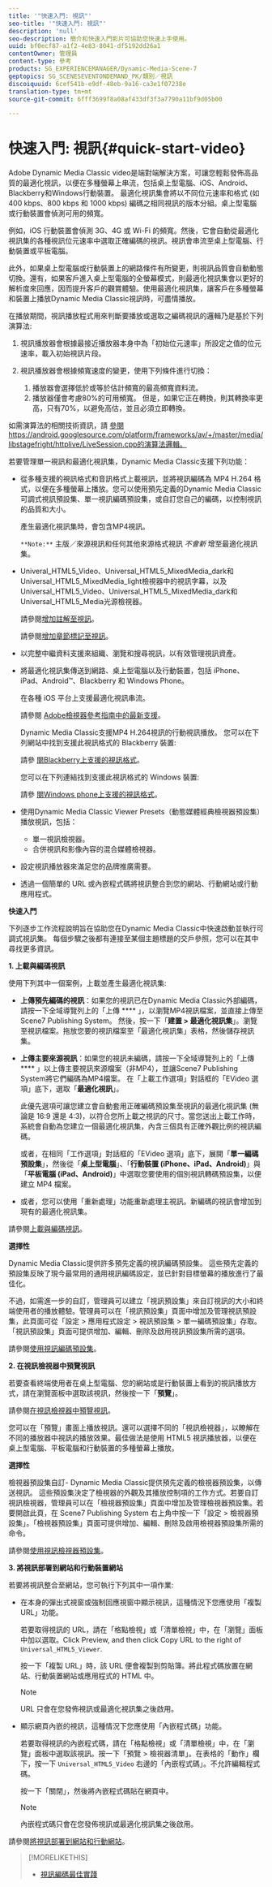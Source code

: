 ```yaml
---
title: '"快速入門: 視訊"'
seo-title: '"快速入門: 視訊"'
description: 'null'
seo-description: 簡介和快速入門影片可協助您快速上手使用。
uuid: bf0ecf87-a1f2-4e83-8041-df5192dd26a1
contentOwner: 管理員
content-type: 參考
products: SG_EXPERIENCEMANAGER/Dynamic-Media-Scene-7
geptopics: SG_SCENESEVENTONDEMAND_PK/類別／視訊
discoiquuid: 6cef541b-e9df-48eb-9a16-ca3e1f07238e
translation-type: tm+mt
source-git-commit: 6fff3699f8a08af433df3f3a7790a11bf9d05b00

---
```



# 快速入門: 視訊{#quick-start-video}

Adobe Dynamic Media Classic video是端對端解決方案，可讓您輕鬆發佈高品質的最適化視訊，以便在多種螢幕上串流，包括桌上型電腦、iOS、Android、Blackberry和Windows行動裝置。 最適化視訊集會將以不同位元速率和格式 (如 400 kbps、800 kbps 和 1000 kbps) 編碼之相同視訊的版本分組。桌上型電腦或行動裝置會偵測可用的頻寬。

例如，iOS 行動裝置會偵測 3G、4G 或 Wi-Fi 的頻寬。然後，它會自動從最適化視訊集的各種視訊位元速率中選取正確編碼的視訊。視訊會串流至桌上型電腦、行動裝置或平板電腦。

此外，如果桌上型電腦或行動裝置上的網路條件有所變更，則視訊品質會自動動態切換。還有，如果客戶進入桌上型電腦的全螢幕模式，則最適化視訊集會以更好的解析度來回應，因而提升客戶的觀賞體驗。使用最適化視訊集，讓客戶在多種螢幕和裝置上播放Dynamic Media Classic視訊時，可盡情播放。

在播放期間，視訊播放程式用來判斷要播放或選取之編碼視訊的邏輯乃是基於下列演算法:

1. 視訊播放器會根據最接近播放器本身中為「初始位元速率」所設定之值的位元速率，載入初始視訊片段。
1. 視訊播放器會根據頻寬速度的變更，使用下列條件進行切換：

   1. 播放器會選擇低於或等於估計頻寬的最高頻寬資料流。
   1. 播放器僅會考慮80%的可用頻寬。 但是，如果它正在轉換，則其轉換率更高，只有70%，以避免高估，並且必須立即轉換。

如需演算法的相關技術資訊，請 [參閱](https://android.googlesource.com/platform/frameworks/av/+/master/media/libstagefright/httplive/LiveSession.cpp) https://android.googlesource.com/platform/frameworks/av/+/master/media/libstagefright/httplive/LiveSession.cpp的演算法邏輯。

若要管理單一視訊和最適化視訊集，Dynamic Media Classic支援下列功能：

* 從多種支援的視訊格式和音訊格式上載視訊，並將視訊編碼為 MP4 H.264 格式，以便在多種螢幕上播放。您可以使用預先定義的Dynamic Media Classic可調式視訊預設集、單一視訊編碼預設集，或自訂您自己的編碼，以控制視訊的品質和大小。

   產生最適化視訊集時，會包含MP4視訊。

   `**Note:**` 主版／來源視訊和任何其他來源格式視訊 *不會新* 增至最適化視訊集。

* Univeral_HTML5_Video、Universal_HTML5_MixedMedia_dark和Universal_HTML5_MixedMedia_light檢視器中的視訊字幕，以及Universal_HTML5_Video、Universal_HTML5_MixedMedia_dark和Universal_HTML5_Media光源檢視器。

   請參閱[增加註解至視訊](adding-captions-video.md)。

   請參閱[增加章節標記至視訊](adding-chapter-markers-video.md)。

* 以完整中繼資料支援來組織、瀏覽和搜尋視訊，以有效管理視訊資產。
* 將最適化視訊集傳送到網路、桌上型電腦以及行動裝置，包括 iPhone、iPad、Android™、Blackberry 和 Windows Phone。

   在各種 iOS 平台上支援最適化視訊串流。

   請參閱 [Adobe檢視器參考指南中的最新支援](https://marketing.adobe.com/resources/help/en_US/s7/viewers_ref/)。

   Dynamic Media Classic支援MP4 H.264視訊的行動視訊播放。 您可以在下列網站中找到支援此視訊格式的 Blackberry 裝置: 

   請參 [閱Blackberry上支援的視訊格式](https://support.blackberry.com/kb/articleDetail?ArticleNumber=000005482)。

   您可以在下列連結找到支援此視訊格式的 Windows 裝置:

   請參 [閱Windows phone上支援的視訊格式](https://msdn.microsoft.com/en-us/library/ff462087(v=vs.92).aspx)。

* 使用Dynamic Media Classic Viewer Presets（動態媒體經典檢視器預設集）播放視訊，包括：

   * 單一視訊檢視器。
   * 合併視訊和影像內容的混合媒體檢視器。

* 設定視訊播放器來滿足您的品牌推廣需要。
* 透過一個簡單的 URL 或內嵌程式碼將視訊整合到您的網站、行動網站或行動應用程式。

**快速入門**

下列逐步工作流程說明旨在協助您在Dynamic Media Classic中快速啟動並執行可調式視訊集。 每個步驟之後都有連接至某個主題標題的交戶參照，您可以在其中尋找更多資訊。

**1. 上載與編碼視訊**

使用下列其中一個案例，上載並產生最適化視訊集: 

* **上傳預先編碼的視訊**：如果您的視訊已在Dynamic Media Classic外部編碼，請按一下全域導覽列上的「上傳 **** 」，以瀏覽MP4視訊檔案，並直接上傳至Scene7 Publishing System。 然後，按一下「**建置 &gt; 最適化視訊集**」。瀏覽至視訊檔案。拖放您要的視訊檔案至「最適化視訊集」表格，然後儲存視訊集。
* **上傳主要來源視訊**：如果您的視訊未編碼，請按一下全域導覽列上的「上傳 **** 」以上傳主要視訊來源檔案（非MP4），並讓Scene7 Publishing System將它們編碼為MP4檔案。 在「上載工作選項」對話框的「EVideo 選項」底下，選取「**最適化視訊**」。

   此優先選項可讓您建立會自動套用正確編碼預設集至視訊的最適化視訊集 (無論是 16:9 還是 4:3)，以符合您所上載之視訊的尺寸。當您送出上載工作時，系統會自動為您建立一個最適化視訊集，內含三個具有正確外觀比例的視訊編碼。

   或者，在相同「工作選項」對話框的「EVideo 選項」底下，展開「**單一編碼預設集**」，然後從「**桌上型電腦**」、「**行動裝置 (iPhone、iPad、Android)**」與「**平板電腦 (iPad、Android)**」中選取您要使用的個別視訊轉碼預設集，以便建立 MP4 檔案。

* 或者，您可以使用「重新處理」功能重新處理主視訊。新編碼的視訊會增加到現有的最適化視訊集。

請參閱[上載與編碼視訊](uploading-encoding-videos.md#uploading_and_encoding_videos)。

**選擇性**

Dynamic Media Classic提供許多預先定義的視訊編碼預設集。 這些預先定義的預設集反映了現今最常用的通用視訊編碼設定，並已針對目標螢幕的播放進行了最佳化。

不過，如需進一步的自訂，管理員可以建立「視訊預設集」來自訂視訊的大小和終端使用者的播放體驗。管理員可以在「視訊預設集」頁面中增加及管理視訊預設集，此頁面可從「設定 &gt; 應用程式設定 &gt; 視訊預設集 &gt; 單一編碼預設集」存取。「視訊預設集」頁面可提供增加、編輯、刪除及啟用視訊預設集所需的選項。

請參閱[使用視訊編碼預設集](uploading-encoding-videos.md#working_with_video_encoding_presets)。

**2. 在視訊檢視器中預覽視訊**

若要查看終端使用者在桌上型電腦、您的網站或是行動裝置上看到的視訊播放方式，請在瀏覽面板中選取該視訊，然後按一下「**預覽**」。

請參閱[在視訊檢視器中預覽視訊](previewing-videos-video-viewer.md#previewing_videos_in_a_video_viewer)。

您可以在「預覽」畫面上播放視訊。還可以選擇不同的「視訊檢視器」，以瞭解在不同的播放器中視訊的播放效果。最佳做法是使用 HTML5 視訊播放器，以便在桌上型電腦、平板電腦和行動裝置的多種螢幕上播放。

**選擇性**

檢視器預設集自訂- Dynamic Media Classic提供預先定義的檢視器預設集，以傳送視訊。 這些預設集決定了檢視器的外觀及其播放控制項的工作方式。若要自訂視訊檢視器，管理員可以在「檢視器預設集」頁面中增加及管理檢視器預設集。若要開啟此頁，在 Scene7 Publishing System 右上角中按一下「設定 &gt; 檢視器預設集」。「檢視器預設集」頁面可提供增加、編輯、刪除及啟用檢視器預設集所需的命令。

請參閱[使用視訊檢視器預設集](previewing-videos-video-viewer.md#working_with_video_viewer_presets)。

**3. 將視訊部署到網站和行動裝置網站**

若要將視訊整合至網站，您可執行下列其中一項作業: 

* 在本身的彈出式視窗或強制回應視窗中顯示視訊，這種情況下您應使用「複製 URL」功能。

   若要取得視訊的 URL，請在「格點檢視」或「清單檢視」中，在「瀏覽」面板中加以選取。Click Preview, and then click Copy URL to the right of `Universal_HTML5_Viewer`.

   按一下「複製 URL」時，該 URL 便會複製到剪貼簿。將此程式碼放置在網站、行動裝置網站或應用程式的 HTML 中。

   >[!NOTE]
   >
   >URL 只會在您發佈視訊或最適化視訊集之後啟用。

* 顯示網頁內嵌的視訊，這種情況下您應使用「內嵌程式碼」功能。

   若要取得視訊的內嵌程式碼，請在「格點檢視」或「清單檢視」中，在「瀏覽」面板中選取該視訊。按一下「預覽 &gt; 檢視器清單」。在表格的「動作」欄下，按一下 `Universal_HTML5_Video` 右邊的「內嵌程式碼」。不允許編輯程式碼。

   按一下「關閉」，然後將內嵌程式碼貼在網頁中。

   >[!NOTE]
   >
   >內嵌程式碼只會在您發佈視訊或最適化視訊集之後啟用。

請參閱[將視訊部署到網站和行動網站](deploying-video-websites-mobile-sites.md#deploying_video_to_your_websites_and_mobile_sites)。

>[!MORELIKETHIS]
>
>* [視訊編碼最佳實踐](uploading-encoding-videos.md#best_practices_for_video_encoding)

